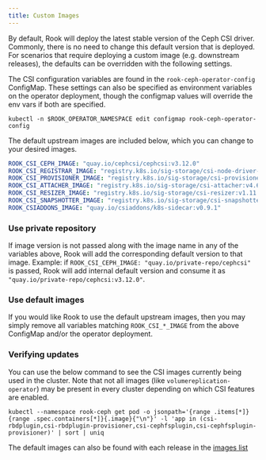 ```yaml
---
title: Custom Images
---
```


By default, Rook will deploy the latest stable version of the Ceph CSI driver.
Commonly, there is no need to change this default version that is deployed.
For scenarios that require deploying a custom image (e.g. downstream releases),
the defaults can be overridden with the following settings.

The CSI configuration variables are found in the `rook-ceph-operator-config` ConfigMap.
These settings can also be specified as environment variables on the operator deployment, though
the configmap values will override the env vars if both are specified.

```console
kubectl -n $ROOK_OPERATOR_NAMESPACE edit configmap rook-ceph-operator-config
```

The default upstream images are included below, which you can change to your desired images.

```yaml
ROOK_CSI_CEPH_IMAGE: "quay.io/cephcsi/cephcsi:v3.12.0"
ROOK_CSI_REGISTRAR_IMAGE: "registry.k8s.io/sig-storage/csi-node-driver-registrar:v2.11.1"
ROOK_CSI_PROVISIONER_IMAGE: "registry.k8s.io/sig-storage/csi-provisioner:v5.0.1"
ROOK_CSI_ATTACHER_IMAGE: "registry.k8s.io/sig-storage/csi-attacher:v4.6.1"
ROOK_CSI_RESIZER_IMAGE: "registry.k8s.io/sig-storage/csi-resizer:v1.11.1"
ROOK_CSI_SNAPSHOTTER_IMAGE: "registry.k8s.io/sig-storage/csi-snapshotter:v8.0.1"
ROOK_CSIADDONS_IMAGE: "quay.io/csiaddons/k8s-sidecar:v0.9.1"
```

### **Use private repository**

If image version is not passed along with the image name in any of the variables above,
Rook will add the corresponding default version to that image.
Example: if `ROOK_CSI_CEPH_IMAGE: "quay.io/private-repo/cephcsi"` is passed,
Rook will add internal default version and consume it as `"quay.io/private-repo/cephcsi:v3.12.0"`.

### **Use default images**

If you would like Rook to use the default upstream images, then you may simply remove all
variables matching `ROOK_CSI_*_IMAGE` from the above ConfigMap and/or the operator deployment.

### **Verifying updates**

You can use the below command to see the CSI images currently being used in the cluster. Note that
not all images (like `volumereplication-operator`) may be present in every cluster depending on
which CSI features are enabled.

```console
kubectl --namespace rook-ceph get pod -o jsonpath='{range .items[*]}{range .spec.containers[*]}{.image}{"\n"}' -l 'app in (csi-rbdplugin,csi-rbdplugin-provisioner,csi-cephfsplugin,csi-cephfsplugin-provisioner)' | sort | uniq
```

The default images can also be found with each release in the [images list](https://github.com/rook/rook/blob/master/deploy/examples/images.txt)
